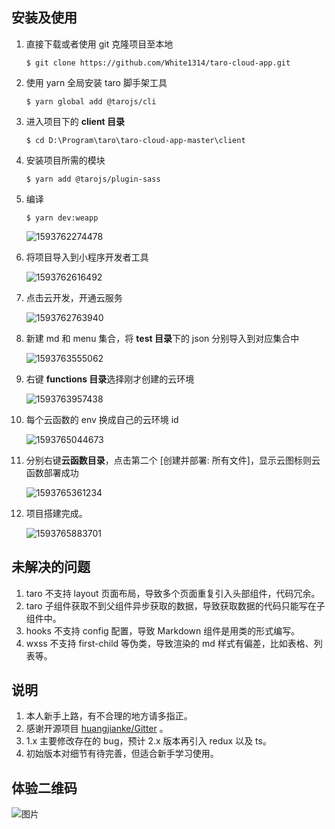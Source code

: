 ## 安装及使用

1. 直接下载或者使用 git 克隆项目至本地

   ```
   $ git clone https://github.com/White1314/taro-cloud-app.git
   ```

2. 使用 yarn 全局安装 taro 脚手架工具

   ```
   $ yarn global add @tarojs/cli
   ```

3. 进入项目下的 **client 目录**

   ```
   $ cd D:\Program\taro\taro-cloud-app-master\client
   ```

4. 安装项目所需的模块

   ```
   $ yarn add @tarojs/plugin-sass
   ```

5. 编译

   ```
   $ yarn dev:weapp
   ```

   ![1593762274478](https://7768-white1314-blogs-xxsl2-1302564750.tcb.qcloud.la/about-images/a-01.png?sign=9b2ad4011967382977fe9157b5ed9d5c&t=1593770010)

6. 将项目导入到小程序开发者工具

   ![1593762616492](https://7768-white1314-blogs-xxsl2-1302564750.tcb.qcloud.la/about-images/a-02.png?sign=d1c6b602722550c384450ca48e732e8e&t=1593770078)

7. 点击云开发，开通云服务

   ![1593762763940](https://7768-white1314-blogs-xxsl2-1302564750.tcb.qcloud.la/about-images/a-03.png?sign=43870c40e42ac977b7767e271e44f0c4&t=1593770122)

8. 新建 md 和 menu 集合，将 **test 目录**下的 json 分别导入到对应集合中

   ![1593763555062](https://7768-white1314-blogs-xxsl2-1302564750.tcb.qcloud.la/about-images/a-04.png?sign=7b395be6bef72c711eb0b8a8a1027cd3&t=1593770164)

9. 右键 **functions 目录**选择刚才创建的云环境

   ![1593763957438](https://7768-white1314-blogs-xxsl2-1302564750.tcb.qcloud.la/about-images/a-05.png?sign=cc8882f6cfd66b13578b7e42648f62fc&t=1593770202)

10. 每个云函数的 env 换成自己的云环境 id

    ![1593765044673](https://7768-white1314-blogs-xxsl2-1302564750.tcb.qcloud.la/about-images/a-06.png?sign=7834a62be762626b5af5604c8304d267&t=1593770230)

11. 分别右键**云函数目录**，点击第二个 [创建并部署: 所有文件]，显示云图标则云函数部署成功

    ![1593765361234](https://7768-white1314-blogs-xxsl2-1302564750.tcb.qcloud.la/about-images/a-07.png?sign=73cf248756cf203626f1a1baa185c716&t=1593770257)

12. 项目搭建完成。

    ![1593765883701](https://7768-white1314-blogs-xxsl2-1302564750.tcb.qcloud.la/about-images/a-08.png?sign=8792d182a411894a0aeac4d210855710&t=1593770274)

## 未解决的问题

1. taro 不支持 layout 页面布局，导致多个页面重复引入头部组件，代码冗余。
2. taro 子组件获取不到父组件异步获取的数据，导致获取数据的代码只能写在子组件中。
3. hooks 不支持 config 配置，导致 Markdown 组件是用类的形式编写。
4. wxss 不支持 first-child 等伪类，导致渲染的 md 样式有偏差，比如表格、列表等。

## 说明

1. 本人新手上路，有不合理的地方请多指正。
2. 感谢开源项目 [huangjianke/Gitter](https://github.com/huangjianke/Gitter) 。
3. 1.x 主要修改存在的 bug，预计 2.x 版本再引入 redux 以及 ts。
4. 初始版本对细节有待完善，但适合新手学习使用。

## 体验二维码

![图片](https://7768-white1314-blogs-xxsl2-1302564750.tcb.qcloud.la/about-images/a-09.jpg?sign=f83344efba3ccd63016ed83dc49458db&t=1596035960)